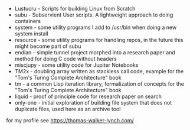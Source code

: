 + Lustucru - Scripts for building Linux from Scratch
+ subu - Subservient User scripts.  A lightweight approach to doing containers
+ system - some utility programs I add to /usr/bin when doing a new system install
+ resource - some utility programs for handling repos, in the future this might become part of subu
+ endian - simple tunnel project morphed into a research paper and method for doing C code without headers
+ miscjupy - some utility code for Jupiter Notebooks
+ TM2x - doubling array written as stackless call code, example for the "Tom's Turing Complete Architecture" book
+ tm - a common Lisp iteration library, formalization of concepts for the "Tom's Turing Complete Architecture" book
+ liquid - proof of principle code for research paper on search
+ only-one - initial exploration of building file system that does not duplicate files, used here as an archive tool

for my profile see https://thomas-walker-lynch.com/

<!---
Thomas-Walker-Lynch/Thomas-Walker-Lynch is a ✨ special ✨ repository because its `README.md` (this file) appears on your GitHub profile.
You can click the Preview link to take a look at your changes.
--->
